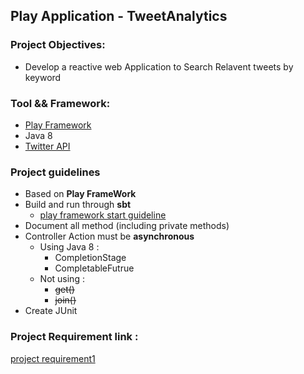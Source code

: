 ## Play Application - TweetAnalytics

### Project Objectives:
- Develop a reactive web Application to Search Relavent tweets by keyword

### Tool && Framework:
- [Play Framework](https://www.playframework.com/)
- Java 8
- [Twitter API](https://developer.twitter.com)

### Project guidelines
- Based on **Play FrameWork** 
- Build and run through **sbt**
  - [play framework start guideline](./sbtGuide.md)
- Document all method (including private methods)
- Controller Action must be **asynchronous** 
  - Using Java 8 :
    - CompletionStage
    - CompletableFutrue
  - Not using :
    - ~~get()~~
    - ~~join()~~
- Create JUnit

### Project Requirement link :
[project requirement1](./project-require1.pdf)

